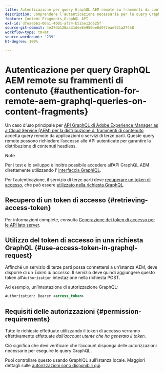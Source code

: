 ```yaml
---
title: Autenticazione per query GraphQL AEM remote su frammenti di contenuto
description: Comprendere l’autenticazione necessaria per le query GraphQL AEM remote al fine di proteggere la distribuzione di contenuti headless.
feature: Content Fragments,GraphQL API
exl-id: dfeae661-06a1-4001-af24-b52ae12d625f
source-git-commit: 4e37db128aa31d6e8e950be0d077eae921a27468
workflow-type: tm+mt
source-wordcount: '239'
ht-degree: 100%

---
```


# Autenticazione per query GraphQL AEM remote su frammenti di contenuto {#authentication-for-remote-aem-graphql-queries-on-content-fragments}

Un caso d’uso principale per [API GraphQL di Adobe Experience Manager as a Cloud Service (AEM) per la distribuzione di frammenti di contenuto](/help/headless/graphql-api/content-fragments.md) accetta query remote da applicazioni o servizi di terze parti. Queste query remote possono richiedere l’accesso alle API autenticate per garantire la distribuzione di contenuti headless.

>[!NOTE]
>
>Per i test e lo sviluppo è inoltre possibile accedere all’API GraphQL AEM direttamente utilizzando l’ [Interfaccia GraphiQL](/help/headless/graphql-api/graphiql-ide.md).

Per l’autenticazione, il servizio di terze parti deve [recuperare un token di accesso](#retrieving-access-token), che può essere [utilizzato nella richiesta GraphQL](#use-access-token-in-graphql-request).

## Recupero di un token di accesso {#retrieving-access-token}

Per informazioni complete, consulta [Generazione dei token di accesso per le API lato server](/help/implementing/developing/introduction/generating-access-tokens-for-server-side-apis.md).

## Utilizzo del token di accesso in una richiesta GraphQL {#use-access-token-in-graphql-request}

Affinché un servizio di terze parti possa connettersi a un’istanza AEM, deve disporre di un *Token di accesso*. Il servizio deve quindi aggiungere questo token all’`Authorization` intestazione nella richiesta POST.

Ad esempio, un’intestazione di autorizzazione GraphQL:

```xml
Authorization: Bearer <access_token>
```

## Requisiti delle autorizzazioni {#permission-requirements}

Tutte le richieste effettuate utilizzando il token di accesso verranno effettivamente effettuate *dall’account utente che ha generato il token*.

Ciò significa che devi verificare che l’account disponga delle autorizzazioni necessarie per eseguire le query GraphQL.

Puoi controllare questo usando GraphiQL sull’istanza locale. Maggiori dettagli sulle [autorizzazioni sono disponibili qui](/help/headless/security/permissions.md).
